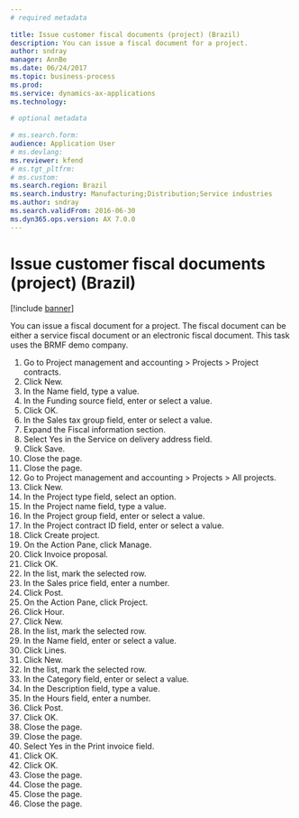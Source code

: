 ```yaml
--- 
# required metadata 
 
title: Issue customer fiscal documents (project) (Brazil)
description: You can issue a fiscal document for a project. 
author: sndray
manager: AnnBe 
ms.date: 06/24/2017
ms.topic: business-process 
ms.prod:  
ms.service: dynamics-ax-applications 
ms.technology:  
 
# optional metadata 
 
# ms.search.form:   
audience: Application User 
# ms.devlang:  
ms.reviewer: kfend
# ms.tgt_pltfrm:  
# ms.custom:  
ms.search.region: Brazil
ms.search.industry: Manufacturing;Distribution;Service industries
ms.author: sndray
ms.search.validFrom: 2016-06-30 
ms.dyn365.ops.version: AX 7.0.0 
---
```

# Issue customer fiscal documents (project) (Brazil)

[!include [banner](../../includes/banner.md)]

You can issue a fiscal document for a project. The fiscal document can be either a service fiscal document or an electronic fiscal document. This task uses the BRMF demo company.

1. Go to Project management and accounting > Projects > Project contracts.
2. Click New.
3. In the Name field, type a value.
4. In the Funding source field, enter or select a value.
5. Click OK.
6. In the Sales tax group field, enter or select a value.
7. Expand the Fiscal information section.
8. Select Yes in the Service on delivery address field.
9. Click Save.
10. Close the page.
11. Close the page.
12. Go to Project management and accounting > Projects > All projects.
13. Click New.
14. In the Project type field, select an option.
15. In the Project name field, type a value.
16. In the Project group field, enter or select a value.
17. In the Project contract ID field, enter or select a value.
18. Click Create project.
19. On the Action Pane, click Manage.
20. Click Invoice proposal.
21. Click OK.
22. In the list, mark the selected row.
23. In the Sales price field, enter a number.
24. Click Post.
25. On the Action Pane, click Project.
26. Click Hour.
27. Click New.
28. In the list, mark the selected row.
29. In the Name field, enter or select a value.
30. Click Lines.
31. Click New.
32. In the list, mark the selected row.
33. In the Category field, enter or select a value.
34. In the Description field, type a value.
35. In the Hours field, enter a number.
36. Click Post.
37. Click OK.
38. Close the page.
39. Close the page.
40. Select Yes in the Print invoice field.
41. Click OK.
42. Click OK.
43. Close the page.
44. Close the page.
45. Close the page.
46. Close the page.

